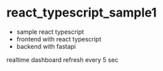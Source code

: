 # react_typescript_sample1

- sample react typescript
- frontend with react typescript
- backend  with fastapi

realtime dashboard refresh every 5 sec
